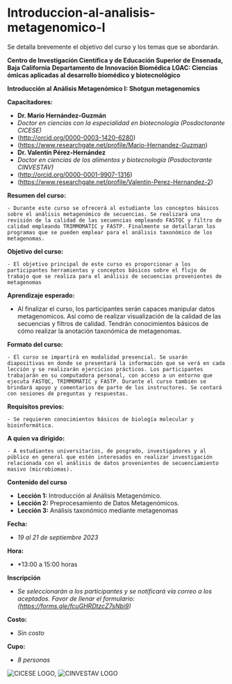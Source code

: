 # Introduccion-al-analisis-metagenomico-I
Se detalla brevemente el objetivo del curso y los temas que se abordarán. 

**Centro de Investigación Científica y de Educación Superior de Ensenada, Baja California**
**Departamento de Innovación Biomédica**
**LGAC: Ciencias ómicas aplicadas al desarrollo biomédico y biotecnológico**

**Introducción al Análisis Metagenómico I: Shotgun metagenomics**

**Capacitadores:**
- **Dr. Mario Hernández-Guzmán**
- *Doctor en ciencias con la especialidad en biotecnología (Posdoctorante CICESE)*
- (http://orcid.org/0000-0003-1420-6280)
- (https://www.researchgate.net/profile/Mario-Hernandez-Guzman)
- **Dr. Valentín Pérez-Hernández**
- *Doctor en ciencias de los alimentos y biotecnología (Posdoctorante CINVESTAV)*
- (http://orcid.org/0000-0001-9907-1316)
- (https://www.researchgate.net/profile/Valentin-Perez-Hernandez-2)

**Resumen del curso:**
	
	- Durante este curso se ofrecerá al estudiante los conceptos básicos sobre el análisis metagenómico de secuencias. Se realizará una revisión de la calidad de las secuencias empleando FASTQC y filtro de calidad empleando TRIMMOMATIC y FASTP. Finalmente se detallaran los programas que se pueden emplear para el análisis taxonómico de los metagenomas. 
 
**Objetivo del curso:**
	
	- El objetivo principal de este curso es proporcionar a los participantes herramientas y conceptos básicos sobre el flujo de trabajo que se realiza para el análisis de secuencias provenientes de metagenomas

**Aprendizaje esperado:**
- Al finalizar el curso, los participantes serán capaces manipular datos metagenomicos. Así como de realizar visualización de la calidad de las secuencias y filtros de calidad. Tendrán conocimientos básicos de cómo realizar la anotación taxonómica de metagenomas.

**Formato del curso:**
	
	- El curso se impartirá en modalidad presencial. Se usarán diapositivas en donde se presentará la información que se verá en cada lección y se realizarán ejercicios prácticos. Los participantes trabajarán en su computadora personal, con acceso a un entorno que ejecuta FASTQC, TRIMMOMATIC y FASTP. Durante el curso también se brindará apoyo y comentarios de parte de los instructores. Se contará con sesiones de preguntas y respuestas.

**Requisitos previos:**
	
	- Se requieren conocimientos básicos de biología molecular y bioinformática.

**A quien va dirigido:**
	
	- A estudiantes universitarios, de posgrado, investigadores y al público en general que estén interesados en realizar investigación relacionada con el análisis de datos provenientes de secuenciamiento masivo (microbiomas).

**Contenido del curso**

- **Lección 1:** Introducción al Análisis Metagenómico.
- **Lección 2:** Preprocesamiento de Datos Metagenómicos.
- **Lección 3:** Análisis taxonómico mediante metagenomas 

**Fecha:**
-	*19 al 21 de septiembre 2023*
  
**Hora:**
-	*13:00 a 15:00 horas
	
**Inscripción**
- *Se seleccionarán a los participantes y se notificará vía correo a los aceptados. Favor de llenar el formulario: (https://forms.gle/fcuGHRDtzcZ7sNbi9)*

**Costo:** 
- *Sin costo*

**Cupo:**
- *8 personas*

![CICESE LOGO](https://www.cicese.edu.mx/assets/img/cicese.png), ![CINVESTAV LOGO](https://i0.wp.com/www.udual.org/principal/wp-content/uploads/2021/06/CINVESTAV.png?w=1200&ssl=1)
